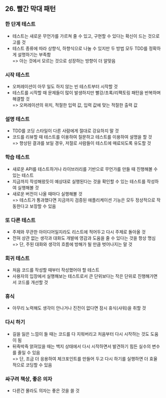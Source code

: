 ## 26. 빨간 막대 패턴
   
### 한 단계 테스트

- 테스트는 새로운 무언가를 가르쳐 줄 수 있고, 구현할 수 있다는 확신이 드는 것으로 고를 것
- 테스트 종류에 따라 상향식, 하향식으로 나눌 수 있지만 두 방법 모두 TDD를 정확하게 설명하기는 부족함  
  => 아는 것에서 모르는 것으로 성장하는 방향이 더 알맞음

### 시작 테스트

- 오퍼레이션이 아무 일도 하지 않는 빈 테스트부터 시작할 것
- 테스트를 시작할 때 문제들이 많이 발생하지만 빨강/초록/리팩토링 패턴을 반복하며 해결할 것  
  => 오퍼레이션의 위치, 적절한 입력 값, 입력 값에 맞는 적절한 출력 값

### 설명 테스트

- TDD를 코딩 스타일이 다른 사람에게 절대로 강요하지 말 것
- 코드를 리뷰할 때 테스트를 이용하여 질문하고 테스트를 이용하여 설명을 할 것  
  => 향상된 결과를 보일 경우, 저절로 사람들이 테스트에 매료되도록 유도할 것

### 학습 테스트

- 새로운 API를 테스트하거나 라이브러리를 기반으로 무언가를 만들 때 진행해볼 수 있는 테스트
- 지금까지 작성해왔듯이 예상대로 실행된다는 것을 확인할 수 있는 테스트를 작성하여 실행해볼 것
- 새로운 버전이 나올 때마다 실행해볼 것  
  => 테스트가 통과했다면 지금까지 검증된 애플리케이션 기능은 모두 정상적으로 작동한다고 보장할 수 있음

### 또 다른 테스트

- 주제와 무관한 아이디어일지라도 리스트에 적어두고 다시 주제로 돌아올 것
- 전혀 상관 없는 생각과 대화도 개발에 영감과 도움을 줄 수 있다는 것을 항상 명심  
  => 단, 주된 대화와 생각의 흐름에 방해가 될 만큼 벗어나지는 말 것

### 회귀 테스트

- 처음 코드를 작성할 때부터 작성했어야 할 테스트
- 사용자의 입장에서 실행해보는 테스트로서 큰 단위보다는 작은 단위로 진행해가면서 코드를 개선할 것

### 휴식

- 아무리 노력해도 생각이 안나거나 진전이 없다면 잠시 휴식(샤워)을 취할 것

### 다시 하기

- 길을 잃은 느낌이 들 때는 코드를 다 지워버리고 처음부터 다시 시작하는 것도 도움이 됨
- 뒤죽박죽 얽혀있을 때는 백지 상태에서 다시 시작하면서 발견하기 힘든 실수의 변수를 줄일 수 있음  
  => 단, 조금 더 응용하여 체크포인트를 만들어 두고 다시 하기를 실행하면 더 효율적으로 코딩할 수 있음

### 싸구려 책상, 좋은 의자

- 다른건 몰라도 의자는 좋은 것을 쓸 것